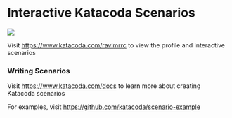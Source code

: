 # Interactive Katacoda Scenarios

[![](http://shields.katacoda.com/katacoda/ravimrrc/count.svg)](https://www.katacoda.com/ravimrrc "Get your profile on Katacoda.com")

Visit https://www.katacoda.com/ravimrrc to view the profile and interactive scenarios

### Writing Scenarios
Visit https://www.katacoda.com/docs to learn more about creating Katacoda scenarios

For examples, visit https://github.com/katacoda/scenario-example

